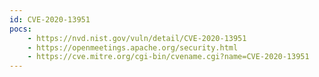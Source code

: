 ```yaml
---
id: CVE-2020-13951
pocs:
    - https://nvd.nist.gov/vuln/detail/CVE-2020-13951
    - https://openmeetings.apache.org/security.html
    - https://cve.mitre.org/cgi-bin/cvename.cgi?name=CVE-2020-13951
---
```

